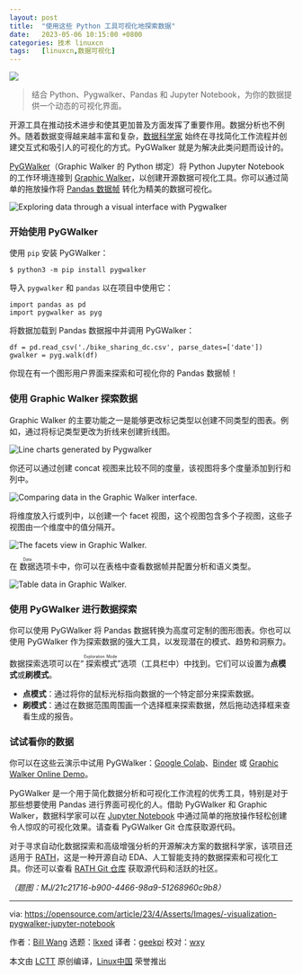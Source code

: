 ```yaml
---
layout: post
title:	"使用这些 Python 工具可视化地探索数据"
date:	2023-05-06 10:15:00 +0800 
categories:	技术 linuxcn 
tags:	[linuxcn,数据可视化]
---
```



![](/Asserts/Images//attachment/album/202305/06/101500jbe76aeb8tvnu5ta.png)



> 
> 结合 Python、Pygwalker、Pandas 和 Jupyter Notebook，为你的数据提供一个动态的可视化界面。
> 
> 
> 


开源工具在推动技术进步和使其更加普及方面发挥了重要作用。数据分析也不例外。随着数据变得越来越丰富和复杂，[数据科学家](https://enterprisersproject.com/article/2022/9/Asserts/Images/-scientist-day-life?intcmp=7013a000002qLH8AAM) 始终在寻找简化工作流程并创建交互式和吸引人的可视化的方式。PyGWalker 就是为解决此类问题而设计的。


[PyGWalker](https://github.com/Kanaries/pygwalker)（Graphic Walker 的 Python 绑定）将 Python Jupyter Notebook 的工作环境连接到 [Graphic Walker](https://github.com/Kanaries/graphic-walker)，以创建开源数据可视化工具。你可以通过简单的拖放操作将 [Pandas 数据帧](https://opensource.com/article/20/6/pandas-python) 转化为精美的数据可视化。


![Exploring data through a visual interface with Pygwalker](/Asserts/Images//attachment/album/202305/06/101719tn8xb3v83uvr0cn0.gif)


### 开始使用 PyGWalker


使用 `pip` 安装 PyGWalker：



```
$ python3 -m pip install pygwalker

```

导入 `pygwalker` 和 `pandas` 以在项目中使用它：



```
import pandas as pd
import pygwalker as pyg

```

将数据加载到 Pandas 数据报中并调用 PyGWalker：



```
df = pd.read_csv('./bike_sharing_dc.csv', parse_dates=['date'])
gwalker = pyg.walk(df)

```

你现在有一个图形用户界面来探索和可视化你的 Pandas 数据帧！


### 使用 Graphic Walker 探索数据


Graphic Walker 的主要功能之一是能够更改标记类型以创建不同类型的图表。例如，通过将标记类型更改为折线来创建折线图。


![Line charts generated by Pygwalker](/Asserts/Images//attachment/album/202305/06/101737qho88kg9ago4za9x.jpg)


你还可以通过创建 concat 视图来比较不同的度量，该视图将多个度量添加到行和列中。


![Comparing data in the Graphic Walker interface.](/Asserts/Images//attachment/album/202305/06/101759au3ojnn3njtndvud.jpg)


将维度放入行或列中，以创建一个 facet 视图，这个视图包含多个子视图，这些子视图由一个维度中的值分隔开。


![The facets view in Graphic Walker.](/Asserts/Images//attachment/album/202305/06/101816sqgjac49ypqgonya.jpg)


在 <ruby> 数据 <rt>  Data </rt></ruby> 选项卡中，你可以在表格中查看数据帧并配置分析和语义类型。


![Table data in Graphic Walker.](/Asserts/Images//attachment/album/202305/06/101833bkx9v97yv70aaezp.jpg)


### 使用 PyGWalker 进行数据探索


你可以使用 PyGWalker 将 Pandas 数据转换为高度可定制的图形图表。你也可以使用 PyGWalker 作为探索数据的强大工具，以发现潜在的模式、趋势和洞察力。


数据探索选项可以在“<ruby> 探索模式 <rt>  Exploration Mode </rt></ruby>”选项（工具栏中）中找到。它们可以设置为**点模式**或**刷模式**。


* **点模式**：通过将你的鼠标光标指向数据的一个特定部分来探索数据。
* **刷模式**：通过在数据范围周围画一个选择框来探索数据，然后拖动选择框来查看生成的报告。


### 试试看你的数据


你可以在这些云演示中试用 PyGWalker：[Google Colab](https://colab.research.google.com/drive/171QUQeq-uTLgSj1u-P9DQig7Md1kpXQ2?usp=sharing)、[Binder](https://mybinder.org/v2/gh/Kanaries/pygwalker/main?labpath=tests%2Fmain.ipynb) 或 [Graphic Walker Online Demo](https://graphic-walker.kanaries.net/)。


PyGWalker 是一个用于简化数据分析和可视化工作流程的优秀工具，特别是对于那些想要使用 Pandas 进行界面可视化的人。借助 PyGWalker 和 Graphic Walker，数据科学家可以在 [Jupyter Notebook](https://opensource.com/downloads/jupyter-guide) 中通过简单的拖放操作轻松创建令人惊叹的可视化效果。请查看 PyGWalker Git 仓库获取源代码。


对于寻求自动化数据探索和高级增强分析的开源解决方案的数据科学家，该项目还适用于 [RATH](https://kanaries.net/)，这是一种开源自动 EDA、人工智能支持的数据探索和可视化工具。你还可以查看 [RATH Git 仓库](https://github.com/Kanaries/Rath) 获取源代码和活跃的社区。


*（题图：MJ/21c21716-b900-4466-98a9-51268960c9b8）*




---


via: <https://opensource.com/article/23/4/Asserts/Images/-visualization-pygwalker-jupyter-notebook>


作者：[Bill Wang](https://opensource.com/users/bill-wang) 选题：[lkxed](https://github.com/lkxed/) 译者：[geekpi](https://github.com/geekpi) 校对：[wxy](https://github.com/wxy)


本文由 [LCTT](https://github.com/LCTT/TranslateProject) 原创编译，[Linux中国](https://linux.cn/) 荣誉推出
